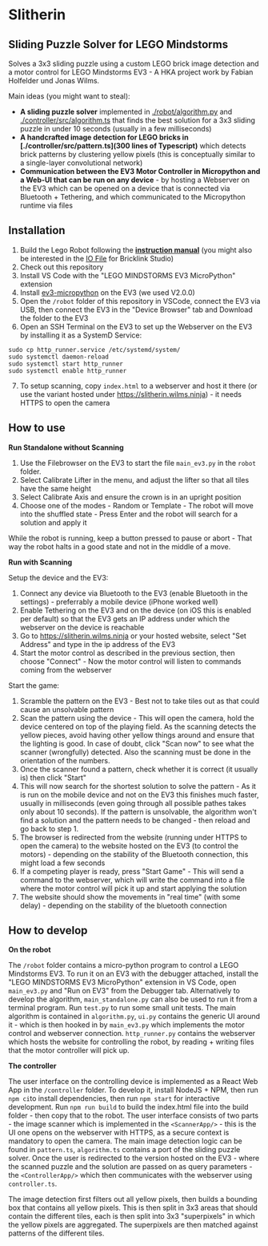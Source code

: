 # Slitherin
## Sliding Puzzle Solver for LEGO Mindstorms

Solves a 3x3 sliding puzzle using a custom LEGO brick image detection and a motor control for LEGO Mindstorms EV3 - A HKA project work by Fabian Holfelder und Jonas Wilms.

Main ideas (you might want to steal):
- **A sliding puzzle solver** implemented in [./robot/algorithm.py](Python) and [./controller/src/algorithm.ts](Typescript) that finds the best solution for a 3x3 sliding puzzle in under 10 seconds (usually in a few milliseconds)
- **A handcrafted image detection for LEGO bricks in [./controller/src/pattern.ts](300 lines of Typescript)** which detects brick patterns by clustering yellow pixels (this is conceptually similar to a single-layer convolutional network)
- **Communication between the EV3 Motor Controller in Micropython and a Web-UI that can be run on any device** - by hosting a Webserver on the EV3 which can be opened on a device that is connected via Bluetooth + Tethering, and which communicated to the Micropython runtime via files

## Installation

1. Build the Lego Robot following the **[instruction manual](./documentation/instructions_manual.pdf)** (you might also be interested in the [IO File](./documentation/instructions.io) for Bricklink Studio)
2. Check out this repository
3. Install VS Code with the "LEGO MINDSTORMS EV3 MicroPython" extension
4. Install [ev3-micropython](https://pybricks.com/ev3-micropython/startinstall.html) on the EV3 (we used V2.0.0)
5. Open the `/robot` folder of this repository in VSCode, connect the EV3 via USB, then connect the EV3 in the "Device Browser" tab and Download the folder to the EV3
6. Open an SSH Terminal on the EV3 to set up the Webserver on the EV3 by installing it as a SystemD Service:

```
sudo cp http_runner.service /etc/systemd/system/
sudo systemctl daemon-reload
sudo systemctl start http_runner
sudo systemctl enable http_runner
```

7. To setup scanning, copy `index.html` to a webserver and host it there (or use the variant hosted under https://slitherin.wilms.ninja) - it needs HTTPS to open the camera

## How to use

**Run Standalone without Scanning**

1. Use the Filebrowser on the EV3 to start the file `main_ev3.py` in the `robot` folder.
2. Select Calibrate Lifter in the menu, and adjust the lifter so that all tiles have the same height
3. Select Calibrate Axis and ensure the crown is in an upright position
4. Choose one of the modes - Random or Template - The robot will move into the shuffled state - Press Enter and the robot will search for a solution and apply it

While the robot is running, keep a button pressed to pause or abort - That way the robot halts in a good state and not in the middle of a move.

**Run with Scanning**

Setup the device and the EV3:
1. Connect any device via Bluetooth to the EV3 (enable Bluetooth in the settings) - preferrably a mobile device (iPhone worked well)
2. Enable Tethering on the EV3 and on the device (on iOS this is enabled per default) so that the EV3 gets an IP address under which the webserver on the device is reachable
3. Go to https://slitherin.wilms.ninja or your hosted website, select "Set Address" and type in the ip address of the EV3
4. Start the motor control as described in the previous section, then choose "Connect" - Now the motor control will listen to commands coming from the webserver

Start the game:
1. Scramble the pattern on the EV3 - Best not to take tiles out as that could cause an unsolvable pattern
2. Scan the pattern using the device - This will open the camera, hold the device centered on top of the playing field. As the scanning detects the yellow pieces, avoid having other yellow things around and ensure that the lighting is good. In case of doubt, click "Scan now" to see what the scanner (wrongfully) detected. Also the scanning must be done in the orientation of the numbers.
3. Once the scanner found a pattern, check whether it is correct (it usually is) then click "Start"
4. This will now search for the shortest solution to solve the pattern - As it is run on the mobile device and not on the EV3 this finishes much faster, usually in milliseconds (even going through all possible pathes takes only about 10 seconds). If the pattern is unsolvable, the algorithm won't find a solution and the pattern needs to be changed - then reload and go back to step 1.
4. The browser is redirected from the website (running under HTTPS to open the camera) to the website hosted on the EV3 (to control the motors) - depending on the stability of the Bluetooth connection, this might load a few seconds
5. If a competing player is ready, press "Start Game" - This will send a command to the webserver, which will write the command into a file where the motor control will pick it up and start applying the solution
6. The website should show the movements in "real time" (with some delay) - depending on the stability of the bluetooth connection

## How to develop

**On the robot**

The `/robot` folder contains a micro-python program to control a LEGO Mindstorms EV3. To run it on an EV3 with the debugger attached, install the "LEGO MINDSTORMS EV3 MicroPython" extension in VS Code, open `main_ev3.py` and "Run on EV3" from the Debugger tab. Alternatively to develop the algorithm, `main_standalone.py` can also be used to run it from a terminal program. Run `test.py` to run some small unit tests. The main algorithm is contained in `algorithm.py`, `ui.py` contains the generic UI around it - which is then hooked in by `main_ev3.py` which implements the motor control and webserver connection. `http_runner.py` contains the webserver which hosts the website for controlling the robot, by reading + writing files that the motor controller will pick up.

**The controller**

The user interface on the controlling device is implemented as a React Web App in the `/controller` folder. To develop it, install NodeJS + NPM, then run `npm ci`to install dependencies, then run `npm start` for interactive development. Run `npm run build` to build the index.html file into the build folder - then copy that to the robot. The user interface consists of two parts - the image scanner which is implemented in the `<ScannerApp/>` - this is the UI one opens on the webserver with HTTPS, as a secure context is mandatory to open the camera. The main image detection logic can be found in `pattern.ts`, `algorithm.ts` contains a port of the sliding puzzle solver. Once the user is redirected to the version hosted on the EV3 - where the scanned puzzle and the solution are passed on as query parameters - the `<ControllerApp/>` which then communicates with the webserver using `controller.ts`.

The image detection first filters out all yellow pixels, then builds a bounding box that contains all yellow pixels. This is then split in 3x3 areas that should contain the different tiles, each is then split into 3x3 "superpixels" in which the yellow pixels are aggregated. The superpixels are then matched against patterns of the different tiles.
